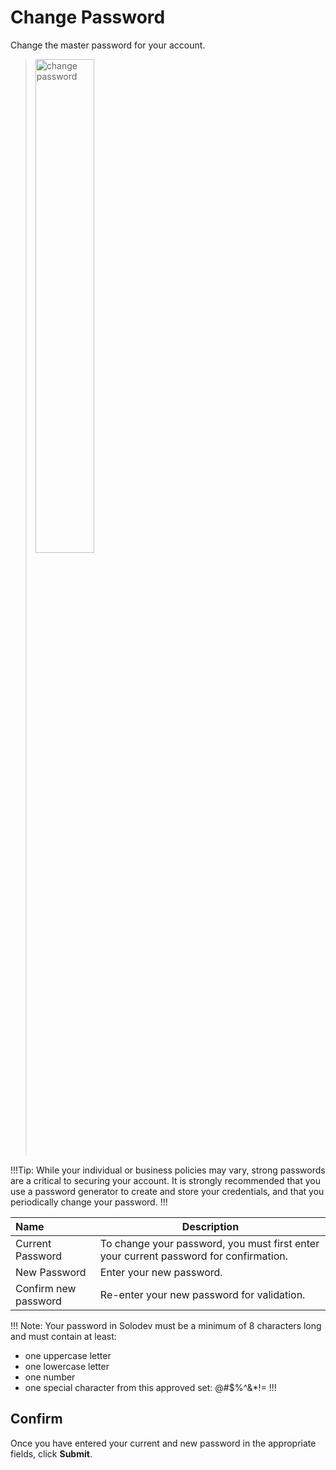 # Change Password

Change the master password for your account. 

><img src="../../../images/account-change-password.png" alt="change password" style="width: 45%; display: block"></a>

!!!Tip:
While your individual or business policies may vary, strong passwords are a critical to securing your account. It is strongly recommended that you use a password generator to create and store your credentials, and that you periodically change your password. 
!!!

**Name** | **Description** 
:--- | ---
Current Password | To change your password, you must first enter your current password for confirmation.
New Password | Enter your new password. 
Confirm new password | Re-enter your new password for validation. 

!!! Note:
Your password in Solodev must be a minimum of 8 characters long and must contain at least:
- one uppercase letter
- one lowercase letter
- one number
- one special character from this approved set: @#$%^&*!=
!!!

## Confirm

Once you have entered your current and new password in the appropriate fields, click **Submit**.